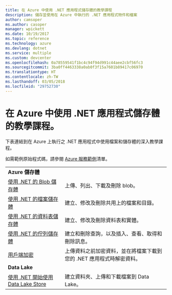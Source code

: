 ```yaml
---
title: 在 Azure 中使用 .NET 應用程式儲存體的教學課程
description: 儲存並使用在 Azure 中執行的 .NET 應用程式物件和檔案
author: camsoper
ms.author: casoper
manager: wpickett
ms.date: 10/19/2017
ms.topic: reference
ms.technology: azure
ms.devlang: dotnet
ms.service: multiple
ms.custom: devcenter
ms.openlocfilehash: 0a78559541f1bc4c94f94d991c44aee2cbf56fc3
ms.sourcegitcommit: 3ba0ff4463338a0ab0f3f15a7601b89417c06970
ms.translationtype: HT
ms.contentlocale: zh-TW
ms.lasthandoff: 03/05/2018
ms.locfileid: "29752730"
---
```

# <a name="tutorials-for-working-with-storage-in-your-net-apps-on-azure"></a>在 Azure 中使用 .NET 應用程式儲存體的教學課程。

下表連結到在 Azure 上執行之 .NET 應用程式中使用檔案和儲存體的深入教學課程。

如需範例原始程式碼，請參閱 [Azure 服務範例](https://azure.microsoft.com/resources/samples/?platform=dotnet)清單。

| | |
|---|---|
| **Azure 儲存體** ||
| [使用 .NET 的 Blob 儲存體][1] | 上傳、列出、下載及刪除 blob。 |
| [使用 .NET 的檔案儲存體][4] | 建立、修改及刪除共用上的檔案和目錄。 | 
| [使用 .NET 的資料表儲存體][3] | 建立、修改及刪除資料表和實體。 |
| [使用 .NET 的佇列儲存體][2] | 建立和刪除查詢，以及插入、查看、取得和刪除訊息。 |
| [用戶端加密][5] | 上傳資料之前加密資料，並在將檔案下載到您的 .NET 應用程式時解密資料。 
|**Data Lake**||
| [使用 .NET 開始使用 Data Lake Store][6] | 建立資料夾、上傳和下載檔案到 Data Lake。 | 

[1]: /azure/storage/storage-dotnet-how-to-use-blobs
[2]: /azure/storage/storage-dotnet-how-to-use-queues
[3]: /azure/storage/storage-dotnet-how-to-use-tables
[4]: /azure/storage/storage-dotnet-how-to-use-files
[5]: /azure/storage/storage-client-side-encryption
[6]: /azure/data-lake-store/data-lake-store-get-started-net-sdk